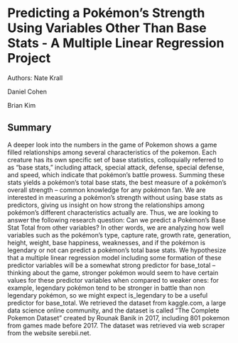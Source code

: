 # Predicting a Pokémon’s Strength Using Variables Other Than Base Stats - A Multiple Linear Regression Project 
Authors:
Nate Krall

Daniel Cohen

Brian Kim

## Summary
A deeper look into the numbers in the game of Pokemon shows a game filled relationships
among several characteristics of the pokemon. Each creature has its own specific set of base
statistics, colloquially referred to as “base stats,” including attack, special attack, defense, special defense, and speed, which indicate that pokémon’s battle prowess. Summing these stats
yields a pokémon’s total base stats, the best measure of a pokémon’s overall strength – common knowledge for any pokémon fan. We are interested in measuring a pokémon’s strength
without using base stats as predictors, giving us insight on how strong the relationships among
pokémon’s different characteristics actually are. Thus, we are looking to answer the following
research question: Can we predict a Pokémon’s Base Stat Total from other variables? In other words, we are analyzing how well variables such as the pokémon’s type,
capture rate, growth rate, generation, height, weight, base happiness, weaknesses, and if the
pokémon is legendary or not can predict a pokémon’s total base stats. We hypothesize that
a multiple linear regression model including some formation of these predictor variables will
be a somewhat strong predictor for base_total – thinking about the game, stronger pokémon
would seem to have certain values for these predictor variables when compared to weaker ones:
for example, legendary pokémon tend to be stronger in battle than non legendary pokémon,
so we might expect is_legendary to be a useful predictor for base_total. We retrieved the
dataset from kaggle.com, a large data science online community, and the dataset is called “The
Complete Pokemon Dataset” created by Rounak Banik in 2017, including 801 pokemon from games made before 2017. The dataset was retrieved
via web scraper from the website serebii.net.
